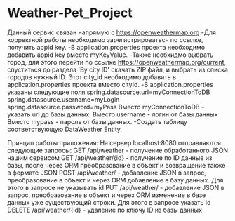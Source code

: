 # Weather-Pet_Project
Данный сервис связан напрямую с https://openweathermap.org
-Для корректной работы необходимо зарегистрироваться по ссылке, получить appid key.
-В application.properties проекта необходимо добавить appid key вместо myKeyValue. 
-Также необхидмо выбрать город, для этого перейти по ссылке https://openweathermap.org/current, спуститься до раздела 'By city ID' скачать ZIP файл, 
и выбрать из списка городов нужный ID. Этот city_id необходимо добавить в application.properties проекта вместо cityId.
-В application.properties указаны следующие поля
spring.datasource.url=myConnectionToDB
spring.datasource.username=myLogin
spring.datasource.password=myPass
Вместо myConnectionToDB - указать url до базы данных. 
Вместо username - логин от базы данных
Вместо mypass - пароль от базы данных.
-Создать таблицу соответствующую DataWeather Entity.


Принцип работы приложения: 
На сервер localhost:8080 отправляются следующие запросы:
GET /api/weather - получение обработанного JSON нашим сервисом
GET /api/weather/{id} - получение по ID данные из базы, после через ORM преобразование в объект и возвращение также в формате JSON
POST /api/weather/ - добавление JSON в запрос, преобразование в объект и через ORM добавление в базу данных. Для этого в запросе не указывать id
PUT /api/weather/ - добавление JSON в запрос, преобразование в объект и через ORM изменение в базе данных уже существующий строки. Для этого в запросе указать id
DELETE /api/weather/{id} - удаление по ключу ID из базы данных

